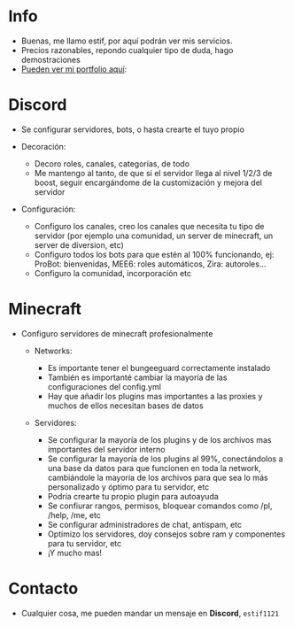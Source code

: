 # Info

- Buenas, me llamo estif, por aquí podrán ver mis servicios.
- Precios razonables, repondo cualquier tipo de duda, hago demostraciones
- [Pueden ver mi portfolio aquí](https://github.com/estif1121):

# Discord

- Se configurar servidores, bots, o hasta crearte el tuyo propio

- Decoración:
   - Decoro roles, canales, categorías, de todo
   - Me mantengo al tanto, de que si el servidor llega al nivel 1/2/3 de boost, seguir encargándome de la customización y mejora del servidor

 - Configuración:
   - Configuro los canales, creo los canales que necesita tu tipo de servidor (por ejemplo una comunidad, un server de minecraft, un server de diversion, etc)
   - Configuro todos los bots para que estén al 100% funcionando, ej: ProBot: bienvenidas, MEE6: roles automáticos, Zira: autoroles...
   - Configuro la comunidad, incorporación etc

# Minecraft

- Configuro servidores de minecraft profesionalmente
   - Networks:
      - Es importante tener el bungeeguard correctamente instalado
      - También es importanté cambiar la mayoría de las configuraciones del config.yml
      - Hay que añadir los plugins mas importantes a las proxies y muchos de ellos necesitan bases de datos
        
    - Servidores:
       - Se configurar la mayoría de los plugins y de los archivos mas importantes del servidor interno
       - Se configurar la mayoría de los plugins al 99%, conectándolos a una base da datos para que funcionen en toda la network, cambiándole la mayoría de los archivos para que sea lo más personalizado y óptimo para tu servidor, etc
       - Podría crearte tu propio plugin para autoayuda
       - Se confiurar rangos, permisos, bloquear comandos como /pl, /help, /me, etc
       - Se configurar administradores de chat, antispam, etc
       - Optimizo los servidores, doy consejos sobre ram y componentes para tu servidor, etc
       - ¡Y mucho mas!

# Contacto

- Cualquier cosa, me pueden mandar un mensaje en **Discord**, `estif1121` 
